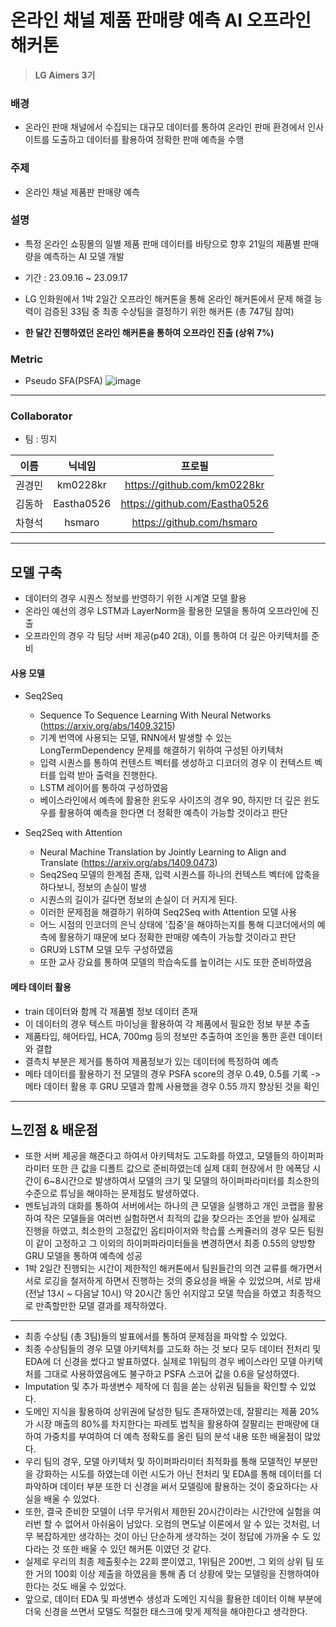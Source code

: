 # 온라인 채널 제품 판매량 예측 AI 오프라인 해커톤

> **LG Aimers 3기**

### 배경

- 온라인 판매 채널에서 수집되는 대규모 데이터를 통하여 온라인 판매 환경에서 인사이트를 도출하고 데이터를 활용하여 정확한 판매 예측을 수행

### 주제

- 온라인 채널 제품판 판매량 예측

### 설명

- 특정 온라인 쇼핑몰의 일별 제품 판매 데이터를 바탕으로 향후 21일의 제품별 판매량을 예측하는 AI 모델 개발

- 기간 : 23.09.16 ~ 23.09.17
- LG 인화원에서 1박 2일간 오프라인 해커톤을 통해 온라인 해커톤에서 문제 해결 능력이 검증된 33팀 중 최종 수상팀을 결정하기 위한 해커톤 (총 747팀 참여)
- **한 달간 진행하였던 온라인 해커톤을 통하여 오프라인 진출 (상위 7%)**

### Metric

- Pseudo SFA(PSFA) 
![image](https://github.com/Eastha0526/LG_aimers/assets/110336043/1e04b518-17e5-4299-ab7d-fcb3ae9e930f)

---
### Collaborator

- 팀 : 띵지

|이름|닉네임|프로필|
|:--:|:--:|:--:|
|권경민|km0228kr|https://github.com/km0228kr|
|김동하|Eastha0526|https://github.com/Eastha0526|
|차형석|hsmaro|https://github.com/hsmaro|

---

## 모델 구축

- 데이터의 경우 시퀀스 정보를 반영하기 위한 시계열 모델 활용
- 온라인 예선의 경우 LSTM과 LayerNorm을 활용한 모델을 통하여 오프라인에 진출
- 오프라인의 경우 각 팀당 서버 제공(p40 2대), 이를 통하여 더 깊은 아키텍처를 준비

#### 사용 모델

- Seq2Seq
    - Sequence To Sequence Learning With Neural Networks (https://arxiv.org/abs/1409.3215)
    - 기계 번역에 사용되는 모델, RNN에서 발생할 수 있는 LongTermDependency 문제를 해결하기 위하여 구성된 아키텍처
    - 입력 시퀀스를 통하여 컨텐스트 벡터를 생성하고 디코더의 경우 이 컨텍스트 벡터를 입력 받아 출력을 진행한다.
    - LSTM 레이어를 통하여 구성하였음
    - 베이스라인에서 예측에 활용한 윈도우 사이즈의 경우 90, 하지만 더 깊은 윈도우를 활용하여 예측을 한다면 더 정확한 예측이 가능할 것이라고 판단

- Seq2Seq with Attention
    - Neural Machine Translation by Jointly Learning to Align and Translate (https://arxiv.org/abs/1409.0473)
    - Seq2Seq 모델의 한계점 존재, 입력 시퀀스를 하나의 컨텍스트 벡터에 압축을 하다보니, 정보의 손실이 발생
    - 시퀀스의 길이가 길다면 정보의 손실이 더 커지게 된다.
    - 이러한 문제점을 해결하기 위하여 Seq2Seq with Attention 모델 사용
    - 어느 시점의 인코더의 은닉 상태에 '집중'을 해야하는지를 통해 디코더에서의 예측에 활용하기 때문에 보다 정확한 판매량 예측이 가능할 것이라고 판단
    - GRU와 LSTM 모델 모두 구성하였음
    - 또한 교사 강요를 통하여 모델의 학습속도를 높이려는 시도 또한 준비하였음
     
#### 메타 데이터 활용

- train 데이터와 함께 각 제품별 정보 데이터 존재
- 이 데이터의 경우 텍스트 마이닝을 활용하여 각 제품에서 필요한 정보 부분 추출
- 제품타입, 헤어타입, HCA, 700mg 등의 정보만 추출하여 조인을 통한 훈련 데이터와 결합
- 결측치 부분은 제거를 통하여 제품정보가 있는 데이터에 특정하여 예측
- 메타 데이터를 활용하기 전 모델의 경우 PSFA score의 경우 0.49, 0.5를 기록 -> 메타 데이터 활용 후 GRU 모델과 함께 사용했을 경우 0.55 까지 향상된 것을 확인

---

## 느낀점 & 배운점
- 또한 서버 제공을 해준다고 하여서 아키텍처도 고도화를 하였고, 모델들의 하이퍼파라미터 또한 큰 값을 디폴트 값으로 준비하였는데 실제 대회 현장에서 한 에폭당 시간이 6~8시간으로 발생하여서 모델의 크기 및 모델의 하이퍼파라미터를 최소한의 수준으로 튜닝을 해야하는 문제점도 발생하였다.
- 멘토님과의 대화를 통하여 서버에서는 하나의 큰 모델을 실행하고 개인 코랩을 활용하여 작은 모델들을 여러번 실험하면서 최적의 값을 찾으라는 조언을 받아 실제로 진행을 하였고, 최소한의 고정값인 옵티마이저와 학습률 스케쥴러의 경우 모든 팀원이 같이 고정하고 그 이외의 하이퍼파라미터들을 변경하면서 최종 0.55의 양방향 GRU 모델을 통하여 예측에 성공
- 1박 2일간 진행되는 시간이 제한적인 해커톤에서 팀원들간의 의견 교류를 해가면서 서로 로깅을 철저하게 하면서 진행하는 것의 중요성을 배울 수 있었으며, 서로 밤새 (전날 13시 ~ 다음날 10시) 약 20시간 동안 쉬지않고 모델 학습을 하였고 최종적으로 만족할만한 모델 결과를 제작하였다.

---
- 최종 수상팀 (총 3팀)들의 발표에서를 통하여 문제점을 파악할 수 있었다.
- 최종 수상팀들의 경우 모델 아키텍처를 고도화 하는 것 보다 모두 데이터 전처리 및 EDA에 더 신경을 썼다고 발표하였다. 실제로 1위팀의 경우 베이스라인 모델 아키텍처를 그대로 사용하였음에도 불구하고 PSFA 스코어 값을 0.6을 달성하였다.
- Imputation 및 추가 파생변수 제작에 더 힘을 쏟는 상위권 팀들을 확인할 수 있었다.
- 도메인 지식을 활용하여 상위권에 달성한 팀도 존재하였는데, 잘팔리는 제품 20%가 시장 매출의 80%를 차지한다는 파레토 법칙을 활용하여 잘팔리는 판매량에 대하여 가중치를 부여하여 더 예측 정확도를 올린 팀의 분석 내용 또한 배울점이 많았다.
- 우리 팀의 경우, 모델 아키텍처 및 하이퍼파라미터 최적화를 통해 모델적인 부분만을 강화하는 시도를 하였는데 이런 시도가 아닌 전처리 및 EDA를 통해 데이터를 더 파악하며 데이터 부분 또한 더 신경을 써서 모델링에 활용하는 것이 중요하다는 사실을 배울 수 있었다.
- 또한, 결국 준비한 모델이 너무 무거워서 제한된 20시간이라는 시간안에 실험을 여러번 할 수 없어서 아쉬움이 남았다. 오컴의 면도날 이론에서 알 수 있는 것처럼, 너무 복잡하게만 생각하는 것이 아닌 단순하게 생각하는 것이 정답에 가까울 수 도 있다라는 것 또한 배울 수 있던 해커톤 이였던 것 같다.
- 실제로 우리의 최종 제출횟수는 22회 뿐이였고, 1위팀은 200번, 그 외의 상위 팀 또한 거의 100회 이상 제출을 하였음을 통해 좀 더 상황에 맞는 모델링을 진행하여야 한다는 것도 배울 수 있었다.
- 앞으로, 데이터 EDA 및 파생변수 생성과 도메인 지식을 활용한 데이터 이해 부분에 더욱 신경을 쓰면서 모델도 적절한 태스크에 맞게 제적을 해야한다고 생각한다.
